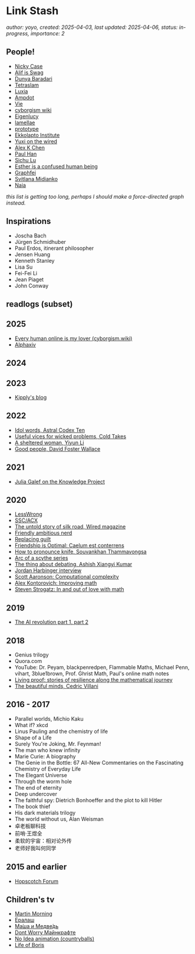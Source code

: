 # Link Stash

*author: yoyo, created: 2025-04-03, last updated: 2025-04-06, status: in-progress, importance: 2*

## People!
- [Nicky Case](https://ncase.me)
- [Alif is Swag](https://www.alifjakir.com/)
- [Dunya Baradari](https://dunya-baradari.com/)
- [Tetraslam](https://www.tetraslam.world/)
- [Luxia](https://x.com/slLuxia)
- [Ampdot](https://x.com/amplifiedamp)
- [Vie](https://metanomicon.ink/)
- [cyborgism wiki](https://cyborgism.wiki/)
- [Eigenlucy](https://eigenlucy.github.io/)
- [lamellae](https://alicefern.straw.page/)
- [prototype](https://www.prototypesf.org/)
- [Ekkolapto Institute](https://ekkolapto.substack.com/)
- [Yuxi on the wired](https://yuxi-liu-wired.github.io/)
- [Alex K Chen](https://www.quora.com/profile/Alex-K-Chen)
- [Paul Han](https://pauljunsukhan.com/)
- [Sichu Lu](https://x.com/lu_sichu)
- [Esther is a confused human being](https://learnlearnlearn.substack.com/)
- [Graphfei](https://graphfei.substack.com/)
- [Svitlana Midianko](https://svitlanaing.substack.com/)
- [Naia](https://www.instagram.com/a_naia_/)

*this list is getting too long, perhaps I should make a force-directed graph instead.*


## Inspirations
- Joscha Bach
- Jürgen Schmidhuber
- Paul Erdos, itinerant philosopher
- Jensen Huang
- Kenneth Stanley
- Lisa Su
- Fei-Fei Li
- Jean Piaget
- John Conway

## readlogs (subset)
## 2025
- [Every human online is my lover (cyborgism.wiki)](https://cyborgism.wiki/hypha/every_human_online_is_my_lover)
- [Alphaxiv](https://www.alphaxiv.org/explore)

## 2024

## 2023
- [Kipply's blog](https://kipp.ly/)

## 2022
- [Idol words, Astral Codex Ten](https://www.astralcodexten.com/p/idol-words)
- [Useful vices for wicked problems, Cold Takes](https://www.cold-takes.com/useful-vices-for-wicked-problems/)
- [A sheltered woman, Yiyun Li](https://www.newyorker.com/magazine/2014/03/10/a-sheltered-woman)
- [Good people, David Foster Wallace](https://www.newyorker.com/magazine/2007/02/05/good-people)

## 2021
- [Julia Galef on the Knowledge Project](https://fs.blog/knowledge-project-podcast/julia-galef/)

## 2020
- [LessWrong](https://www.lesswrong.com/)
- [SSC/ACX](https://www.astralcodexten.com/)
- [The untold story of silk road, Wired magazine](https://www.wired.com/2015/04/silk-road-1/)
- [Friendly ambitious nerd](https://visakanv.com/)
- [Replacing guilt](https://www.replacingguilt.com/)
- [Friendship is Optimal: Caelum est conterrens](https://www.fimfiction.net/story/69770/friendship-is-optimal-caelum-est-conterrens)
- [How to pronounce knife, Souvankhan Thammavongsa](https://www.howtopronounce.com/)
- [Arc of a scythe series](https://www.goodreads.com/series/188984-arc-of-a-scythe)
- [The thing about debating, Ashish Xiangyi Kumar](https://theredstarts.wordpress.com/2015/07/02/the-thing-about-debating/)
- [Jordan Harbinger interview](https://darknetdiaries.com/transcript/56/)
- [Scott Aaronson: Computational complexity](https://open.spotify.com/episode/6HKncnjLGJhIupsvh2DqtR?si=78af9352f2284c02)
- [Alex Kontorovich: Improving math](https://open.spotify.com/episode/1Y6OUdMO6oKNbOBpIqULQZ?si=2abf9252b03f4a8d)
- [Steven Strogatz: In and out of love with math](https://open.spotify.com/episode/02ehybSYC1OJc4PMkKGbAh?si=fb5cf085d8f844ea)

## 2019
- [The AI revolution part 1,](https://waitbutwhy.com/2015/01/artificial-intelligence-revolution-1.html)[ part 2](https://waitbutwhy.com/2015/01/artificial-intelligence-revolution-2.html)



## 2018
- Genius trilogy
- Quora.com
- YouTube: Dr. Peyam, blackpenredpen, Flammable Maths, Michael Penn, vihart, 3blue1brown, Prof. Ghrist Math, Paul's online math notes
- [Living proof: stories of resilience along the mathematical journey](https://maa.org/wp-content/uploads/2024/06/LivingProof_WEB.pdf)
- [The beautiful minds, Cedric Villani](https://youtu.be/h4jVZatICAo?si=CbGezvOEBT2wplQr)


## 2016 - 2017
- Parallel worlds, Michio Kaku
- What if? xkcd
- Linus Pauling and the chemistry of life
- Shape of a Life
- Surely You're Joking, Mr. Feynman!
- The man who knew infinity
- Marie Curie: A biography
- The Genie in the Bottle: 67 All-New Commentaries on the Fascinating Chemistry of Everyday Life
- The Elegant Universe
- Through the worm hole
- The end of eternity
- Deep undercover
- The faithful spy: Dietrich Bonhoeffer and the plot to kill Hitler
- The book thief
- His dark materials trilogy
- The world without us, Alan Weisman
- 卓老板聊科技
- 前哨·王煜全
- 柔软的宇宙：相对论外传
- 老师好我叫何同学

## 2015 and earlier
- [Hopscotch Forum](https://forum.gethopscotch.com/)

## Children's tv
- [Martin Morning](https://www.wikiwand.com/en/articles/Martin_Morning)
- [Ералаш](https://www.youtube.com/channel/UC0u6gAESA0XmSJQaAyDTTVg)
- [Ма́ша и Медве́дь](https://www.wikiwand.com/en/articles/Masha_and_the_Bear)
- [Dont Worry Майнкрафте](https://www.youtube.com/channel/UCuhBEi05n6nFd1F2t2T7ncg)
- [No Idea animation (countryballs)](https://youtu.be/79R6iZ-R6dM?si=mF5O2qOTU-YFVb2q)
- [Life of Boris](https://www.youtube.com/lifeofboris)